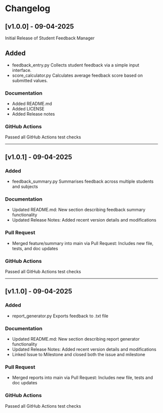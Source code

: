 # Changelog

## [v1.0.0] - 09-04-2025
Initial Release of Student Feedback Manager

## Added
* feedback_entry.py
      Collects student feedback via a simple input interface.
* score_calculator.py
      Calculates average feedback score based on submitted values.

### Documentation
* Added README.md
* Added LICENSE
* Added Release notes

### GitHub Actions
Passed all GitHub Actions test checks

***
## [v1.0.1] - 09-04-2025

### Added
* feedback_summary.py
      Summarises feedback across multiple students and subjects  

### Documentation
* Updated README.md: New section describing feedback summary functionality
* Updated Release Notes: Added recent version details and modifications

### Pull Request
* Merged feature/summary into main via Pull Request:
      Includes new file, tests, and doc updates

### GitHub Actions
Passed all GitHub Actions test checks

***
## [v1.1.0] - 09-04-2025

### Added
* report_generator.py
      Exports feedback to .txt file

### Documentation
* Updated README.md: New section describing report generator functionality
* Updated Release Notes: Added recent version details and modifications
* Linked Issue to Milestone and closed both the issue and milestone

### Pull Request
* Merged reports into main via Pull Request:
      Includes new file, tests and doc updates

### GitHub Actions
Passed all GitHub Actions test checks
